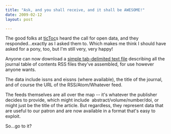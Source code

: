 ```yaml
---
title: "Ask, and you shall receive, and it shall be AWESOME!"
date: 2009-02-12
layout: post

---
```


The good folks at <a href="http://www.tictocs.ac.uk">ticToc</a>s heard the call for open data, and they responded...exactly as I asked them to. Which makes me think I should have asked for a pony, too, but I'm still very, very happy!

Anyone can now download a <a href="http://www.tictocs.ac.uk/text.php">simple tab-delimited text file</a> describing all the journal table of contents RSS files they've assembled, for use however anyone wants.

The data include issns and eissns (where available), the title of the journal, and of course the URL of the RSS/Atom/Whatever feed.

The feeds themselves are all over the map -- it's whatever the publisher decides to provide, which might include  abstract/volume/number/doi, or might just be the title of the article. But regardless, they represent data that are useful to our patron and are now available in a format that's easy to exploit.

So...go to it?
